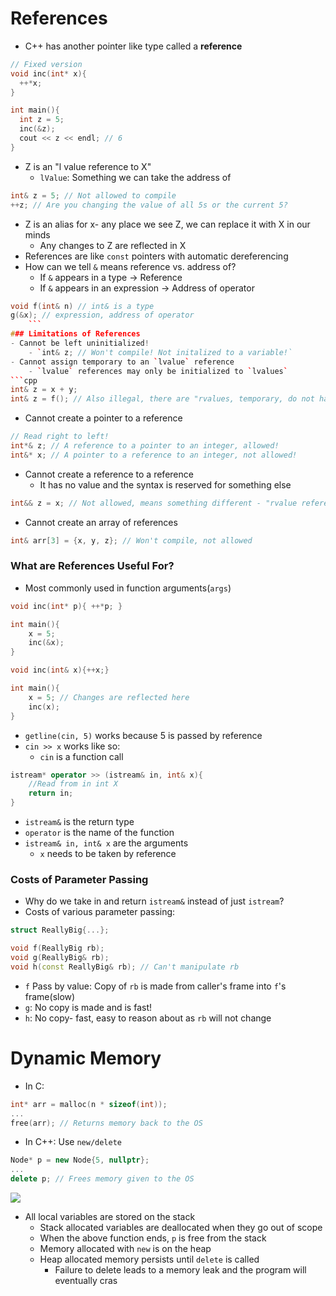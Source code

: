 # References
- C++ has another pointer like type called a **reference**
```cpp
// Fixed version
void inc(int* x){
  ++*x;
}

int main(){
  int z = 5;
  inc(&z);
  cout << z << endl; // 6
}
  ```
- Z is an "l value reference to X"
	- `lValue`: Something we can take the address of
```cpp
int& z = 5; // Not allowed to compile
++z; // Are you changing the value of all 5s or the current 5?
```
- Z is an alias for x- any place we see Z, we can replace it with X in our minds
	- Any changes to Z are reflected in X
- References are like `const` pointers with automatic dereferencing
- How can we tell `&` means reference vs. address of?
	- If `&` appears in a type -> Reference
	- If `&` appears in an expression -> Address of operator
  
```cpp
void f(int& n) // int& is a type
g(&x); // expression, address of operator
    ```
### Limitations of References
- Cannot be left uninitialized!
	- `int& z; // Won't compile! Not initalized to a variable!`
- Cannot assign temporary to an `lvalue` reference
	- `lvalue` references may only be initialized to `lvalues`
```cpp
int& z = x + y;
int& z = f(); // Also illegal, there are "rvalues, temporary, do not have long term memory location"
```
- Cannot create a pointer to a reference
```cpp
// Read right to left!
int*& z; // A reference to a pointer to an integer, allowed!
int&* x; // A pointer to a reference to an integer, not allowed!
```
- Cannot create a reference to a reference
	- It has no value and the syntax is reserved for something else
```cpp
int&& z = x; // Not allowed, means something different - "rvalue reference"
```
- Cannot create an array of references
```cpp
int& arr[3] = {x, y, z}; // Won't compile, not allowed
```
### What are References Useful For?
- Most commonly used in function arguments(`args`)
```cpp
void inc(int* p){ ++*p; }

int main(){
	x = 5;
	inc(&x);
}

void inc(int& x){++x;}

int main(){
	x = 5; // Changes are reflected here
	inc(x);
}
```
- `getline(cin, 5)` works because 5 is passed by reference
-  `cin >> x` works like so:
	- `cin` is a function call
```cpp
istream* operator >> (istream& in, int& x){
	//Read from in int X
	return in;
}
```
  - `istream&` is the return type
  - `operator` is the name of the function
  - `istream& in, int& x` are the arguments
	- `x` needs to be taken by reference
### Costs of Parameter Passing
- Why do we take in and return `istream&` instead of just `istream`?
- Costs of various parameter passing:
```cpp
struct ReallyBig{...};

void f(ReallyBig rb);
void g(ReallyBig& rb);
void h(const ReallyBig& rb); // Can't manipulate rb
```
- `f` Pass by value: Copy of `rb` is made from caller's frame into `f`'s frame(slow) 
- `g`: No copy is made and is fast!
- `h`: No copy- fast, easy to reason about as `rb` will not change
# Dynamic Memory

- In C:
```c
int* arr = malloc(n * sizeof(int));
...
free(arr); // Returns memory back to the OS
```
- In C++: Use `new/delete`
```cpp
Node* p = new Node{5, nullptr};
...
delete p; // Frees memory given to the OS
```
![](https://cdn.discordapp.com/attachments/966496028469624875/1153732733940551710/image.png)
  
- All local variables are stored on the stack  
	- Stack allocated variables are deallocated when they go out of scope
	- When the above function ends, `p` is free from the stack
	- Memory allocated with `new` is on the heap
	- Heap allocated memory persists until `delete` is called
	  - Failure to delete leads to a memory leak and the program will eventually cras